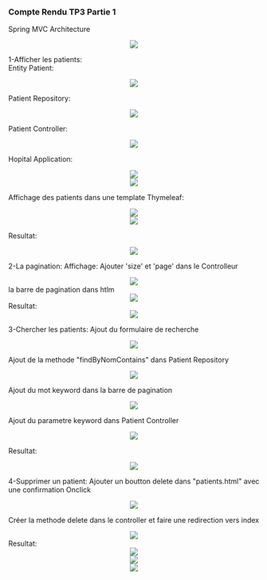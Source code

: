 <h3>Compte Rendu TP3 Partie 1</h3>
<p>
Spring MVC Architecture<br>
<center><img src="assets/0.png"></center>

1-Afficher les patients:<br>
Entity Patient:
<center><img src="assets/Code_Patient.PNG"></center>

Patient Repository:
<center><img src="assets/Patient_Repo.PNG"></center>

Patient Controller:
<center><img src="assets/Patient_Control3.PNG"></center>

Hopital Application:
<center><img src="assets/Hotel_Application1.PNG"></center>
<center><img src="assets/Hotel_Application2.PNG"></center>

Affichage des patients dans une template Thymeleaf:
<center><img src="assets/Thymleaf1.PNG"></center>
<center><img src="assets/Thymleaf2.PNG"></center>

Resultat:
<center><img src="assets/Bootstrap_Patient.PNG"></center>

2-La pagination:
Affichage:
Ajouter 'size' et 'page' dans le Controlleur
<center><img src="assets/Pagination.PNG"></center>
la barre de pagination dans htlm
<center><img src="assets/Pagin_bar.PNG"></center>
Resultat:
<center><img src="assets/Index_Final.PNG"></center>

3-Chercher les patients:
Ajout du formulaire de recherche
<center><img src="assets/Recherche_Patient.PNG"></center>

Ajout de la methode "findByNomContains" dans Patient Repository
<center><img src="assets/findby.PNG"></center>

Ajout du mot keyword dans la barre de pagination
<center><img src="assets/Recherche_Patient.PNG"></center>

Ajout du parametre keyword dans Patient Controller
<center><img src="assets/Patient_Control3.PNG"></center>

Resultat:
<center><img src="assets/Index_Final.PNG"></center>

4-Supprimer un patient:
Ajouter un boutton delete dans "patients.html" avec une confirmation Onclick
<center><img src="assets/Delete_Patient.PNG"></center>

Créer la methode delete dans le controller et faire une redirection vers index
<center><img src="assets/Delete_redirect.PNG"></center>
Resultat:
<center><img src="assets/Del1.PNG"></center>
<center><img src="assets/Del2.PNG"></center>
<center><img src="assets/Del3.PNG"></center>